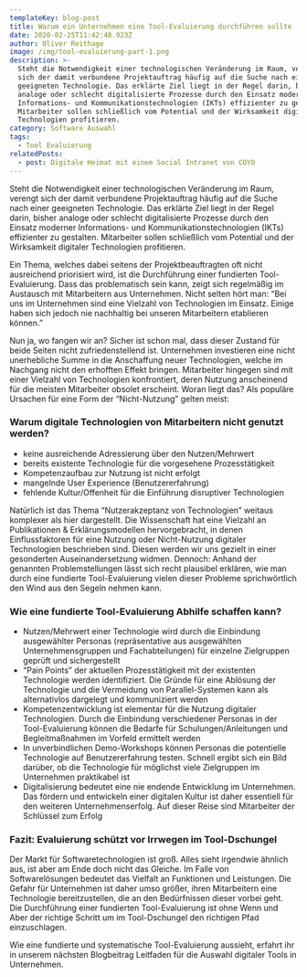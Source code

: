 ```yaml
---
templateKey: blog-post
title: Warum ein Unternehmen eine Tool-Evaluierung durchführen sollte
date: 2020-02-25T11:42:48.923Z
author: Oliver Reithage
image: /img/tool-evaluierung-part-1.png
description: >-
  Steht die Notwendigkeit einer technologischen Veränderung im Raum, verengt
  sich der damit verbundene Projektauftrag häufig auf die Suche nach einer
  geeigneten Technologie. Das erklärte Ziel liegt in der Regel darin, bisher
  analoge oder schlecht digitalisierte Prozesse durch den Einsatz moderner
  Informations- und Kommunikationstechnologien (IKTs) effizienter zu gestalten.
  Mitarbeiter sollen schließlich vom Potential und der Wirksamkeit digitaler
  Technologien profitieren.
category: Software Auswahl
tags:
  - Tool Evaluierung
relatedPosts:
  - post: Digitale Heimat mit einem Social Intranet von COYO
---
```

Steht die Notwendigkeit einer technologischen Veränderung im Raum, verengt sich der damit verbundene Projektauftrag häufig auf die Suche nach einer geeigneten Technologie. Das erklärte Ziel liegt in der Regel darin, bisher analoge oder schlecht digitalisierte Prozesse durch den Einsatz moderner Informations- und Kommunikationstechnologien (IKTs) effizienter zu gestalten. Mitarbeiter sollen schließlich vom Potential und der Wirksamkeit digitaler Technologien profitieren.

Ein Thema, welches dabei seitens der Projektbeauftragten oft nicht ausreichend priorisiert wird, ist die Durchführung einer fundierten Tool-Evaluierung. Dass das problematisch sein kann, zeigt sich regelmäßig im Austausch mit Mitarbeitern aus Unternehmen. Nicht selten hört man: “Bei uns im Unternehmen sind eine Vielzahl von Technologien im Einsatz. Einige haben sich jedoch nie nachhaltig bei unseren Mitarbeitern etablieren können.” 

Nun ja, wo fangen wir an? Sicher ist schon mal, dass dieser Zustand für beide Seiten nicht zufriedenstellend ist. Unternehmen investieren eine nicht unerhebliche Summe in die Anschaffung neuer Technologien, welche im Nachgang nicht den erhofften Effekt bringen. Mitarbeiter hingegen sind mit einer Vielzahl von Technologien konfrontiert, deren Nutzung anscheinend für die meisten Mitarbeiter obsolet erscheint. Woran liegt das? Als populäre Ursachen für eine Form der “Nicht-Nutzung” gelten meist:

### Warum digitale Technologien von Mitarbeitern nicht genutzt werden?

* keine ausreichende Adressierung über den Nutzen/Mehrwert
* bereits existente Technologie für die vorgesehene Prozesstätigkeit
* Kompetenzaufbau zur Nutzung ist nicht erfolgt
* mangelnde User Experience (Benutzererfahrung)
* fehlende Kultur/Offenheit für die Einführung disruptiver Technologien

Natürlich ist das Thema “Nutzerakzeptanz von Technologien” weitaus komplexer als hier dargestellt. Die Wissenschaft hat eine Vielzahl an Publikationen & Erklärungsmodellen hervorgebracht, in denen Einflussfaktoren für eine Nutzung oder Nicht-Nutzung digitaler Technologien beschrieben sind. Diesen werden wir uns gezielt in einer gesonderten Auseinandersetzung widmen. Dennoch: Anhand der genannten Problemstellungen lässt sich recht plausibel erklären, wie man durch eine fundierte Tool-Evaluierung vielen dieser Probleme sprichwörtlich den Wind aus den Segeln nehmen kann.

### Wie eine fundierte Tool-Evaluierung Abhilfe schaffen kann?

* Nutzen/Mehrwert einer Technologie wird durch die Einbindung ausgewählter Personas (repräsentative aus ausgewählten Unternehmensgruppen und Fachabteilungen) für einzelne Zielgruppen geprüft und sichergestellt
* “Pain Points” der aktuellen Prozesstätigkeit mit der existenten Technologie werden identifiziert. Die Gründe für eine Ablösung der Technologie und die Vermeidung von Parallel-Systemen kann als alternativlos dargelegt und kommuniziert werden
* Kompetenzentwicklung ist elementar für die Nutzung digitaler Technologien. Durch die Einbindung verschiedener Personas in der Tool-Evaluierung können die Bedarfe für Schulungen/Anleitungen und Begleitmaßnahmen im Vorfeld ermittelt werden
* In unverbindlichen Demo-Workshops können Personas die potentielle Technologie auf Benutzererfahrung testen. Schnell ergibt sich ein Bild darüber, ob die Technologie für möglichst viele Zielgruppen im Unternehmen praktikabel ist
* Digitalisierung bedeutet eine nie endende Entwicklung im Unternehmen. Das fördern und entwickeln einer digitalen Kultur ist daher essentiell für den weiteren Unternehmenserfolg. Auf dieser Reise sind Mitarbeiter der Schlüssel zum Erfolg

### Fazit: Evaluierung schützt vor Irrwegen im Tool-Dschungel

Der Markt für Softwaretechnologien ist groß. Alles sieht irgendwie ähnlich aus, ist aber am Ende doch nicht das Gleiche. Im Falle von Softwarelösungen bedeutet das Vielfalt an Funktionen und Leistungen. Die Gefahr für Unternehmen ist daher umso größer, ihren Mitarbeitern eine Technologie bereitzustellen, die an den Bedürfnissen dieser vorbei geht. Die Durchführung einer fundierten Tool-Evaluierung ist ohne Wenn und Aber der richtige Schritt um im Tool-Dschungel den richtigen Pfad einzuschlagen.

Wie eine fundierte und systematische Tool-Evaluierung aussieht, erfahrt ihr in unserem nächsten Blogbeitrag Leitfaden für die Auswahl digitaler Tools in Unternehmen.
